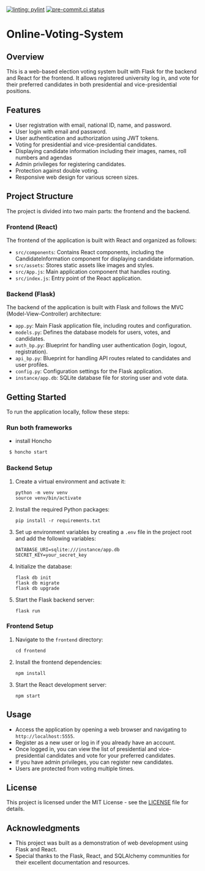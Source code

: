 [![linting: pylint](https://img.shields.io/badge/linting-pylint-yellowgreen)](https://github.com/pylint-dev/pylint)
[![pre-commit.ci status](https://results.pre-commit.ci/badge/github/Se7enseads/Online-Voting-System/main.svg?badge_token=8O8jnIpyQp-M73WCjNi1fw)](https://results.pre-commit.ci/latest/github/Se7enseads/Online-Voting-System/main?badge_token=8O8jnIpyQp-M73WCjNi1fw)

# Online-Voting-System

## Overview

This is a web-based election voting system built with Flask for the backend and React for the frontend. It allows registered university log in, and vote for their preferred candidates in both presidential and vice-presidential positions.

## Features

- User registration with email, national ID, name, and password.
- User login with email and password.
- User authentication and authorization using JWT tokens.
- Voting for presidential and vice-presidential candidates.
- Displaying candidate information including their images, names, roll numbers and  agendas
- Admin privileges for registering candidates.
- Protection against double voting.
- Responsive web design for various screen sizes.

## Project Structure

The project is divided into two main parts: the frontend and the backend.

### Frontend (React)

The frontend of the application is built with React and organized as follows:

- `src/components`: Contains React components, including the CandidateInformation component for displaying candidate information.
- `src/assets`: Stores static assets like images and styles.
- `src/App.js`: Main application component that handles routing.
- `src/index.js`: Entry point of the React application.

### Backend (Flask)

The backend of the application is built with Flask and follows the MVC (Model-View-Controller) architecture:

- `app.py`: Main Flask application file, including routes and configuration.
- `models.py`: Defines the database models for users, votes, and candidates.
- `auth_bp.py`: Blueprint for handling user authentication (login, logout, registration).
- `api_bp.py`: Blueprint for handling API routes related to candidates and user profiles.
- `config.py`: Configuration settings for the Flask application.
- `instance/app.db`: SQLite database file for storing user and vote data.

## Getting Started

To run the application locally, follow these steps:

### Run both frameworks

- install Honcho

 ```bash
  $ honcho start
```

### Backend Setup

1. Create a virtual environment and activate it:

   ```
   python -m venv venv
   source venv/bin/activate
   ```

2. Install the required Python packages:

   ```
   pip install -r requirements.txt
   ```

3. Set up environment variables by creating a `.env` file in the project root and add the following variables:

   ```
   DATABASE_URI=sqlite:///instance/app.db
   SECRET_KEY=your_secret_key
   ```

4. Initialize the database:

   ```
   flask db init
   flask db migrate
   flask db upgrade
   ```

5. Start the Flask backend server:

   ```
   flask run
   ```

### Frontend Setup

1. Navigate to the `frontend` directory:

   ```
   cd frontend
   ```

2. Install the frontend dependencies:

   ```
   npm install
   ```

3. Start the React development server:

   ```
   npm start
   ```

## Usage

- Access the application by opening a web browser and navigating to `http://localhost:5555`.
- Register as a new user or log in if you already have an account.
- Once logged in, you can view the list of presidential and vice-presidential candidates and vote for your preferred candidates.
- If you have admin privileges, you can register new candidates.
- Users are protected from voting multiple times.

## License

This project is licensed under the MIT License - see the [LICENSE](LICENSE) file for details.

## Acknowledgments

- This project was built as a demonstration of web development using Flask and React.
- Special thanks to the Flask, React, and SQLAlchemy communities for their excellent documentation and resources.
